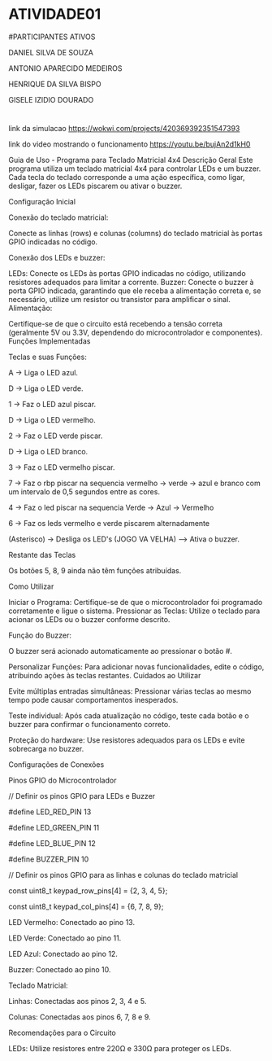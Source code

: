 # ATIVIDADE01
#PARTICIPANTES ATIVOS

DANIEL SILVA DE SOUZA 

ANTONIO APARECIDO MEDEIROS

HENRIQUE DA SILVA BISPO

GISELE IZIDIO DOURADO

#
 link da simulacao https://wokwi.com/projects/420369392351547393
 
 link do video mostrando o funcionamento https://youtu.be/bujAn2d1kH0

 
Guia de Uso - Programa para Teclado Matricial 4x4
Descrição Geral
Este programa utiliza um teclado matricial 4x4 para controlar LEDs e um buzzer. Cada tecla do teclado corresponde a uma ação específica, como ligar, desligar, fazer os LEDs piscarem ou ativar o buzzer.

Configuração Inicial

Conexão do teclado matricial:

Conecte as linhas (rows) e colunas (columns) do teclado matricial às portas GPIO indicadas no código.

Conexão dos LEDs e buzzer:

LEDs: Conecte os LEDs às portas GPIO indicadas no código, utilizando resistores adequados para limitar a corrente.
Buzzer: Conecte o buzzer à porta GPIO indicada, garantindo que ele receba a alimentação correta e, se necessário, utilize um resistor ou transistor para amplificar o sinal.
Alimentação:

Certifique-se de que o circuito está recebendo a tensão correta (geralmente 5V ou 3.3V, dependendo do microcontrolador e componentes).
Funções Implementadas

Teclas e suas Funções:

A → Liga o LED azul.

D → Liga o LED verde.

1 → Faz o LED azul piscar.

D → Liga o LED vermelho.

2 → Faz o LED verde piscar.

D → Liga o LED branco.

3 → Faz o LED vermelho piscar.

7 → Faz o rbp piscar na sequencia vermelho → verde → azul e branco com um intervalo de 0,5 segundos entre as cores.

4 → Faz o led piscar na sequencia Verde → Azul → Vermelho

6 → Faz os leds vermelho e verde piscarem alternadamente 

(Asterisco) → Desliga os LED's
 (JOGO VA VELHA) --> Ativa o buzzer.

Restante das Teclas

Os botões 5, 8, 9  ainda não têm funções atribuídas.

Como Utilizar

Iniciar o Programa: Certifique-se de que o microcontrolador foi programado corretamente e ligue o sistema.
Pressionar as Teclas: Utilize o teclado para acionar os LEDs ou o buzzer conforme descrito.

Função do Buzzer:

O buzzer será acionado automaticamente ao pressionar o botão #.


Personalizar Funções: Para adicionar novas funcionalidades, edite o código, atribuindo ações às teclas restantes.
Cuidados ao Utilizar

Evite múltiplas entradas simultâneas: Pressionar várias teclas ao mesmo tempo pode causar comportamentos inesperados.

Teste individual: Após cada atualização no código, teste cada botão e o buzzer para confirmar o funcionamento correto.

Proteção do hardware: Use resistores adequados para os LEDs e evite sobrecarga no buzzer.

Configurações de Conexões

Pinos GPIO do Microcontrolador

// Definir os pinos GPIO para LEDs e Buzzer

#define LED_RED_PIN 13

#define LED_GREEN_PIN 11

#define LED_BLUE_PIN 12

#define BUZZER_PIN 10

// Definir os pinos GPIO para as linhas e colunas do teclado matricial

const uint8_t keypad_row_pins[4] = {2, 3, 4, 5};

const uint8_t keypad_col_pins[4] = {6, 7, 8, 9};

LED Vermelho: Conectado ao pino 13.

LED Verde: Conectado ao pino 11.

LED Azul: Conectado ao pino 12.

Buzzer: Conectado ao pino 10.

Teclado Matricial:

Linhas: Conectadas aos pinos 2, 3, 4 e 5.

Colunas: Conectadas aos pinos 6, 7, 8 e 9.

Recomendações para o Circuito

LEDs: Utilize resistores entre 220Ω e 330Ω para proteger os LEDs.

